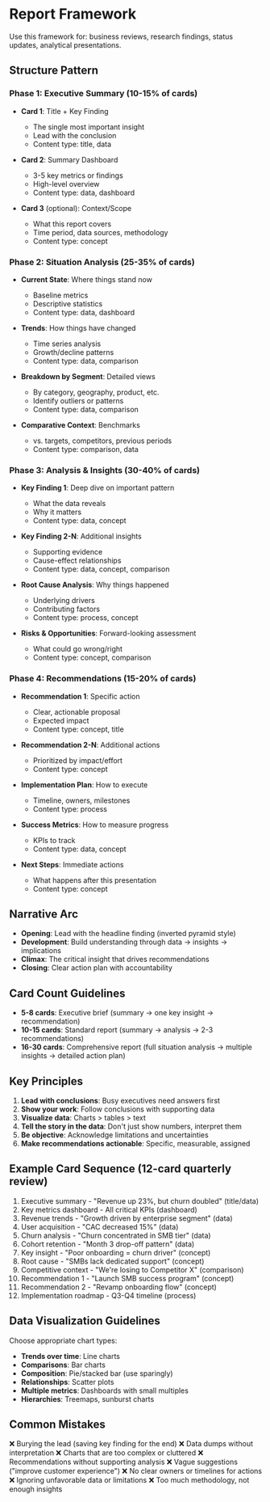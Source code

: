 # Report Framework

Use this framework for: business reviews, research findings, status updates, analytical presentations.

## Structure Pattern

### Phase 1: Executive Summary (10-15% of cards)
- **Card 1**: Title + Key Finding
  - The single most important insight
  - Lead with the conclusion
  - Content type: title, data

- **Card 2**: Summary Dashboard
  - 3-5 key metrics or findings
  - High-level overview
  - Content type: data, dashboard

- **Card 3** (optional): Context/Scope
  - What this report covers
  - Time period, data sources, methodology
  - Content type: concept

### Phase 2: Situation Analysis (25-35% of cards)
- **Current State**: Where things stand now
  - Baseline metrics
  - Descriptive statistics
  - Content type: data, dashboard

- **Trends**: How things have changed
  - Time series analysis
  - Growth/decline patterns
  - Content type: data, comparison

- **Breakdown by Segment**: Detailed views
  - By category, geography, product, etc.
  - Identify outliers or patterns
  - Content type: data, comparison

- **Comparative Context**: Benchmarks
  - vs. targets, competitors, previous periods
  - Content type: comparison, data

### Phase 3: Analysis & Insights (30-40% of cards)
- **Key Finding 1**: Deep dive on important pattern
  - What the data reveals
  - Why it matters
  - Content type: data, concept

- **Key Finding 2-N**: Additional insights
  - Supporting evidence
  - Cause-effect relationships
  - Content type: data, concept, comparison

- **Root Cause Analysis**: Why things happened
  - Underlying drivers
  - Contributing factors
  - Content type: process, concept

- **Risks & Opportunities**: Forward-looking assessment
  - What could go wrong/right
  - Content type: concept, comparison

### Phase 4: Recommendations (15-20% of cards)
- **Recommendation 1**: Specific action
  - Clear, actionable proposal
  - Expected impact
  - Content type: concept, title

- **Recommendation 2-N**: Additional actions
  - Prioritized by impact/effort
  - Content type: concept

- **Implementation Plan**: How to execute
  - Timeline, owners, milestones
  - Content type: process

- **Success Metrics**: How to measure progress
  - KPIs to track
  - Content type: data, concept

- **Next Steps**: Immediate actions
  - What happens after this presentation
  - Content type: concept

## Narrative Arc

- **Opening**: Lead with the headline finding (inverted pyramid style)
- **Development**: Build understanding through data → insights → implications
- **Climax**: The critical insight that drives recommendations
- **Closing**: Clear action plan with accountability

## Card Count Guidelines

- **5-8 cards**: Executive brief (summary → one key insight → recommendation)
- **10-15 cards**: Standard report (summary → analysis → 2-3 recommendations)
- **16-30 cards**: Comprehensive report (full situation analysis → multiple insights → detailed action plan)

## Key Principles

1. **Lead with conclusions**: Busy executives need answers first
2. **Show your work**: Follow conclusions with supporting data
3. **Visualize data**: Charts > tables > text
4. **Tell the story in the data**: Don't just show numbers, interpret them
5. **Be objective**: Acknowledge limitations and uncertainties
6. **Make recommendations actionable**: Specific, measurable, assigned

## Example Card Sequence (12-card quarterly review)

1. Executive summary - "Revenue up 23%, but churn doubled" (title/data)
2. Key metrics dashboard - All critical KPIs (dashboard)
3. Revenue trends - "Growth driven by enterprise segment" (data)
4. User acquisition - "CAC decreased 15%" (data)
5. Churn analysis - "Churn concentrated in SMB tier" (data)
6. Cohort retention - "Month 3 drop-off pattern" (data)
7. Key insight - "Poor onboarding = churn driver" (concept)
8. Root cause - "SMBs lack dedicated support" (concept)
9. Competitive context - "We're losing to Competitor X" (comparison)
10. Recommendation 1 - "Launch SMB success program" (concept)
11. Recommendation 2 - "Revamp onboarding flow" (concept)
12. Implementation roadmap - Q3-Q4 timeline (process)

## Data Visualization Guidelines

Choose appropriate chart types:
- **Trends over time**: Line charts
- **Comparisons**: Bar charts
- **Composition**: Pie/stacked bar (use sparingly)
- **Relationships**: Scatter plots
- **Multiple metrics**: Dashboards with small multiples
- **Hierarchies**: Treemaps, sunburst charts

## Common Mistakes

❌ Burying the lead (saving key finding for the end)
❌ Data dumps without interpretation
❌ Charts that are too complex or cluttered
❌ Recommendations without supporting analysis
❌ Vague suggestions ("improve customer experience")
❌ No clear owners or timelines for actions
❌ Ignoring unfavorable data or limitations
❌ Too much methodology, not enough insights
